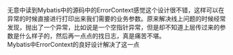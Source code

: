 无意中读到Mybatis中的源码中的ErrorContext感觉这个设计很不错，这样可以在异常的时候直接进行打印出来我们需要的业务参数。原来解决线上问题的时候经常发现，抛出了一个异常，比如说是一个空指针异常，但是却不知道上层传过来的参数是什么样子的，然后再一点点的找日志，真是痛苦不堪。  
Mybatis中ErrorContext的良好设计解决了这一点
